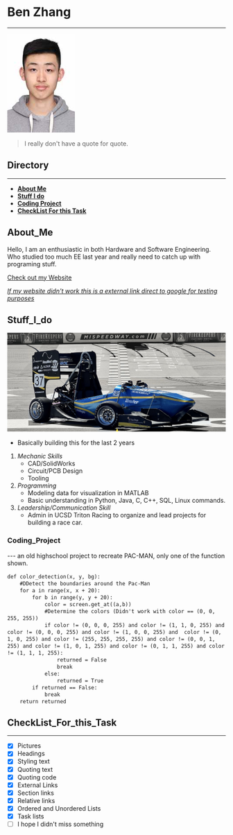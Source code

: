 # Ben Zhang
---
![Myself](pictures/me.jpg)
> I really don't have a quote for quote.
## **Directory**
---
  - [**About Me**](#About_Me)
  - [**Stuff I do**](#Stuff_I_do)
  - [**Coding Project**](#Coding_Project)
  - [**CheckList For this Task**](#CheckList_For_this_Task)

## **About_Me**
Hello, I am an enthusiastic in both Hardware and Software Engineering. Who studied too much EE last year and really need to catch up with programing stuff.

[Check out my Website](https://han-zhang.cn)

[*If my website didn't work this is a external link direct to google for testing purposes*](https://google.com)
## **Stuff_I_do**
![Racecar](pictures/picture.png)
- Basically building this for the last 2 years

1. *Mechanic Skills*
   - CAD/SolidWorks
   - Circuit/PCB Design
   - Tooling
2. *Programming*
   - Modeling data for visualization in MATLAB
   - Basic understanding in Python, Java, C, C++, SQL, Linux commands.
3. *Leadership/Communication Skill*
   - Admin in UCSD Triton Racing to organize and lead projects for building a race car.

### Coding_Project
--- an old highschool project to recreate PAC-MAN, only one of the function shown.

```
def color_detection(x, y, bg):
    #DDetect the boundaries around the Pac-Man
    for a in range(x, x + 20):
        for b in range(y, y + 20):
            color = screen.get_at((a,b))
            #Determine the colors (Didn't work with color == (0, 0, 255, 255))
            if color != (0, 0, 0, 255) and color != (1, 1, 0, 255) and color != (0, 0, 0, 255) and color != (1, 0, 0, 255) and  color != (0, 1, 0, 255) and color != (255, 255, 255, 255) and color != (0, 0, 1, 255) and color != (1, 0, 1, 255) and color != (0, 1, 1, 255) and color != (1, 1, 1, 255):
                returned = False
                break
            else:
                returned = True
        if returned == False:
            break
    return returned
```

## **CheckList_For_this_Task**
---

- [x] Pictures
- [x] Headings
- [x] Styling text
- [x] Quoting text
- [x] Quoting code
- [x] External Links
- [x] Section links
- [x] Relative links 
- [x] Ordered and Unordered Lists
- [x] Task lists
- [ ] I hope I didn't miss something